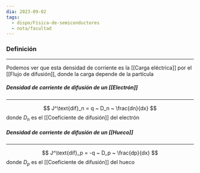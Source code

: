 ```yaml
---
dia: 2023-09-02
tags:
  - dispo/Física-de-semiconductores
  - nota/facultad
---
```

### Definición
---
Podemos ver que esta densidad de corriente es la [[Carga eléctrica]] por el [[Flujo de difusión]], donde la carga depende de la partícula

##### Densidad de corriente de difusión de un [[Electrón]]
---
$$ J^\text{dif}_n = q ~ D_n ~ \frac{dn}{dx} $$ donde $D_n$ es el [[Coeficiente de difusión]] del electrón

##### Densidad de corriente de difusión de un [[Hueco]]
---
$$ J^\text{dif}_p = -q ~ D_p ~ \frac{dp}{dx} $$ donde $D_p$ es el [[Coeficiente de difusión]] del hueco